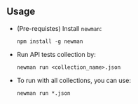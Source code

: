 ## Usage

- (Pre-requistes) Install `newman`: 

    `npm install -g newman`
    
- Run API tests collection by:  

    `newman run <collection_name>.json`
    
- To run with all collections, you can use: 

    `newman run *.json`
